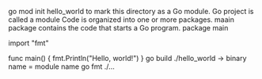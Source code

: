 go mod init hello_world 
    to mark this directory as a Go module.
    Go project is called a module
Code is organized into one or more packages. maain package contains the code that starts a Go program.
package main

import "fmt"

func main() {
fmt.Println("Hello, world!")
}
go build
./hello_world -> binary name = module name
go fmt ./...
